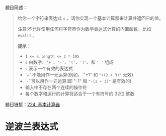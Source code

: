 题目简述：

> 给你一个字符串表达式 `s` ，请你实现一个基本计算器来计算并返回它的值。
>
> 注意:不允许使用任何将字符串作为数学表达式计算的内置函数，比如 `eval()` 。
>
> **提示：**
>
> - `1 <= s.length <= 3 * 105`
> - `s` 由数字、`'+'`、`'-'`、`'('`、`')'`、和 `' '` 组成
> - `s` 表示一个有效的表达式
> - '+' 不能用作一元运算(例如， "+1" 和 `"+(2 + 3)"` 无效)
> - '-' 可以用作一元运算(即 "-1" 和 `"-(2 + 3)"` 是有效的)
> - 输入中不存在两个连续的操作符
> - 每个数字和运行的计算将适合于一个有符号的 32位 整数

题目链接：[224. 基本计算器](https://leetcode.cn/problems/basic-calculator/)

# 逆波兰表达式

